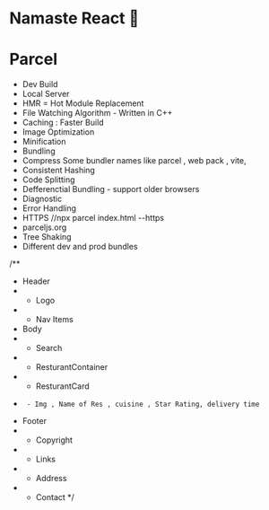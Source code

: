 # Namaste React 🚀

# Parcel
- Dev Build 
- Local Server 
- HMR = Hot Module Replacement 
- File Watching Algorithm - Written in C++
- Caching : Faster Build 
- Image Optimization
- Minification
- Bundling 
- Compress 
Some bundler names like parcel , web pack , vite, 
- Consistent Hashing
- Code Splitting
- Defferenctial Bundling - support older browsers 
- Diagnostic
- Error Handling 
- HTTPS  //npx parcel index.html --https
- parceljs.org 
- Tree Shaking 
- Different dev and prod bundles


/**
 * Header
 *  - Logo
 *  - Nav Items
 * Body
 *  - Search
 *  - ResturantContainer
 *    - ResturantCard
 *      - Img , Name of Res , cuisine , Star Rating, delivery time
 * Footer
 *  - Copyright
 *  - Links
 *  - Address
 *  - Contact
 */


 